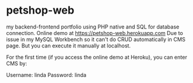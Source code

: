 # petshop-web
my backend-frontend portfolio using PHP native and SQL for database connection. Online demo at https://petshop-web.herokuapp.com
Due to issue in my MySQL Workbench so it can't do CRUD automatically in CMS page. But you can execute it manually at localhost.

For the first time (if you access the online demo at Heroku), you can enter CMS by:

Username: linda
Password: linda
